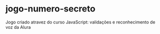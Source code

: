 # jogo-numero-secreto
Jogo criado atravez do curso JavaScript: validações e reconhecimento de voz da Alura
